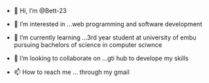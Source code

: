 - 👋 Hi, I’m @Bett-23
- 👀 I’m interested in ...web programming and software development

- 🌱 I’m currently learning ...3rd year student at university of embu pursuing bachelors of science in computer sciwnce

- 💞️ I’m looking to collaborate on ...gti hub to develope my skills
- 📫 How to reach me ... through my gmail 

<!---
Bett-23/Bett-23 is a ✨ special ✨ repository because its `README.md` (this file) appears on your GitHub profile.
You can click the Preview link to take a look at your changes.
--->
